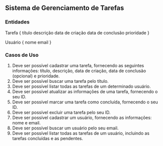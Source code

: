 ## Sistema de Gerenciamento de Tarefas

### Entidades

Tarefa {
  título
  descrição
  data de criação
  data de conclusão
  prioridade
}

Usuário {
  nome
  email
}

### Casos de Uso

1. Deve ser possível cadastrar uma tarefa, fornecendo as seguintes informações: título, descrição, data de criação, data de conclusão (opcional) e prioridade.
2. Deve ser possível buscar uma tarefa pelo título.
3. Deve ser possível listar todas as tarefas de um determinado usuário.
4. Deve ser possível atualizar as informações de uma tarefa, fornecendo o seu ID.
5. Deve ser possível marcar uma tarefa como concluída, fornecendo o seu ID.
6. Deve ser possível excluir uma tarefa pelo seu ID.
7. Deve ser possível cadastrar um usuário, fornecendo as informações: nome e email.
8. Deve ser possível buscar um usuário pelo seu email.
9. Deve ser possível listar todas as tarefas de um usuário, incluindo as tarefas concluídas e as pendentes.

